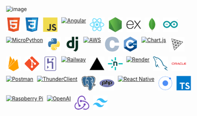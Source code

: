 ![image](https://github.com/user-attachments/assets/4d91af1c-c388-4190-83ad-59564a29f00c)
<div align="center" style="display: flex; flex-wrap: wrap; gap: 10px;">
<a href="https://developer.mozilla.org/en-US/docs/Web/HTML"><img src="https://raw.githubusercontent.com/devicons/devicon/master/icons/html5/html5-original.svg" alt="HTML" width="40"/></a>
<a href="https://developer.mozilla.org/en-US/docs/Web/CSS"><img src="https://raw.githubusercontent.com/devicons/devicon/master/icons/css3/css3-original.svg" alt="CSS" width="40"/></a>
<a href="https://developer.mozilla.org/en-US/docs/Web/JavaScript"><img src="https://raw.githubusercontent.com/devicons/devicon/master/icons/javascript/javascript-original.svg" alt="JavaScript" width="40"/></a>
<a href="https://angular.io/"><img src="https://angular.io/assets/images/logos/angular/angular.svg" alt="Angular" width="40"/></a>
<a href="https://reactjs.org/"><img src="https://raw.githubusercontent.com/devicons/devicon/master/icons/react/react-original.svg" alt="React" width="40"/></a>
<a href="https://nodejs.org/"><img src="https://raw.githubusercontent.com/devicons/devicon/master/icons/nodejs/nodejs-original.svg" alt="Node.js" width="40"/></a>
<a href="https://expressjs.com/"><img src="https://raw.githubusercontent.com/devicons/devicon/master/icons/express/express-original.svg" alt="Express" width="40"/></a>
<a href="https://www.mongodb.com/"><img src="https://raw.githubusercontent.com/devicons/devicon/master/icons/mongodb/mongodb-original.svg" alt="MongoDB" width="40"/></a>
<a href="https://www.arduino.cc/"><img src="https://raw.githubusercontent.com/devicons/devicon/master/icons/arduino/arduino-original.svg" alt="Arduino" width="40"/></a>
<a href="https://micropython.org/"><img src="https://cdn.jsdelivr.net/gh/devicons/devicon/icons/python/python-original.svg" alt="MicroPython" width="40"/></a>
<a href="https://www.python.org/"><img src="https://raw.githubusercontent.com/devicons/devicon/master/icons/python/python-original.svg" alt="Python" width="40"/></a>
<a href="https://www.djangoproject.com/"><img src="https://raw.githubusercontent.com/devicons/devicon/master/icons/django/django-plain.svg" alt="Django" width="40"/></a>
<a href="https://aws.amazon.com/"><img src="https://cdn.jsdelivr.net/gh/devicons/devicon/icons/amazonwebservices/amazonwebservices-original.svg" alt="AWS" width="40"/></a>
<a href="https://en.wikipedia.org/wiki/C_(programming_language)"><img src="https://raw.githubusercontent.com/devicons/devicon/master/icons/c/c-original.svg" alt="C" width="40"/></a>
<a href="https://en.wikipedia.org/wiki/C%2B%2B"><img src="https://raw.githubusercontent.com/devicons/devicon/master/icons/cplusplus/cplusplus-original.svg" alt="C++" width="40"/></a>
<a href="https://www.chartjs.org/"><img src="https://www.chartjs.org/media/logo-title.svg" alt="Chart.js" width="40"/></a>
<a href="https://threejs.org/"><img src="https://raw.githubusercontent.com/devicons/devicon/master/icons/threejs/threejs-original.svg" alt="Three.js" width="40"/></a>
<a href="https://firebase.google.com/"><img src="https://raw.githubusercontent.com/devicons/devicon/master/icons/firebase/firebase-plain.svg" alt="Firebase" width="40"/></a>
<a href="https://git-scm.com/"><img src="https://raw.githubusercontent.com/devicons/devicon/master/icons/git/git-original.svg" alt="Git" width="40"/></a>
<a href="https://www.heroku.com/"><img src="https://raw.githubusercontent.com/devicons/devicon/master/icons/heroku/heroku-original.svg" alt="Heroku" width="40"/></a>
<a href="https://railway.app/"><img src="https://avatars.githubusercontent.com/u/78751256?s=200&v=4" alt="Railway" width="40"/></a>
<a href="https://vercel.com/"><img src="https://raw.githubusercontent.com/devicons/devicon/master/icons/vercel/vercel-original.svg" alt="Vercel" width="40"/></a>
<a href="https://www.netlify.com/"><img src="https://raw.githubusercontent.com/devicons/devicon/master/icons/netlify/netlify-original.svg" alt="Netlify" width="40"/></a>
<a href="https://render.com/"><img src="https://avatars.githubusercontent.com/u/60035332?s=200&v=4" alt="Render" width="40"/></a>
<a href="https://www.mysql.com/"><img src="https://raw.githubusercontent.com/devicons/devicon/master/icons/mysql/mysql-original.svg" alt="MySQL" width="40"/></a>
<a href="https://www.oracle.com/"><img src="https://raw.githubusercontent.com/devicons/devicon/master/icons/oracle/oracle-original.svg" alt="Oracle" width="40"/></a>
<a href="https://www.postman.com/"><img src="https://www.vectorlogo.zone/logos/getpostman/getpostman-icon.svg" alt="Postman" width="40"/></a>
<a href="https://www.thunderclient.com/"><img src="https://thunderclient.com/assets/icon.svg" alt="ThunderClient" width="40"/></a>
<a href="https://www.postgresql.org/"><img src="https://raw.githubusercontent.com/devicons/devicon/master/icons/postgresql/postgresql-original.svg" alt="PostgreSQL" width="40"/></a>
<a href="https://www.php.net/"><img src="https://raw.githubusercontent.com/devicons/devicon/master/icons/php/php-original.svg" alt="PHP" width="40"/></a>
<a href="https://reactnative.dev/"><img src="https://reactnative.dev/img/header_logo.svg" alt="React Native" width="40"/></a>
<a href="https://ionicframework.com/"><img src="https://raw.githubusercontent.com/devicons/devicon/master/icons/ionic/ionic-original.svg" alt="Ionic" width="40"/></a>
<a href="https://www.typescriptlang.org/"><img src="https://raw.githubusercontent.com/devicons/devicon/master/icons/typescript/typescript-original.svg" alt="TypeScript" width="40"/></a>
<a href="https://www.raspberrypi.com/"><img src="https://www.raspberrypi.com/favicon-32x32.png" alt="Raspberry Pi" width="40"/></a>
<a href="https://openai.com/"><img src="https://avatars.githubusercontent.com/u/14957082?s=200&v=4" alt="OpenAI" width="40"/></a>
<a href="https://redux.js.org/"><img src="https://raw.githubusercontent.com/devicons/devicon/master/icons/redux/redux-original.svg" alt="Redux" width="40"/></a>
<a href="https://tailwindcss.com/"><img src="https://raw.githubusercontent.com/devicons/devicon/master/icons/tailwindcss/tailwindcss-plain.svg" alt="Tailwind" width="40"/></a>

</div>
